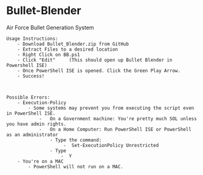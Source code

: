 # Bullet-Blender
Air Force Bullet Generation System


    Usage Instructions:
        - Download Bullet_Blender.zip from GitHub
        - Extract Files to a desired location
        - Right Click on BB.ps1
        - Click "Edit"     (This should open up Bullet Blender in Powershell ISE)
        - Once PowerShell ISE is opened. Click the Green Play Arrow.
        - Success!



    Possible Errors:
        - Execution-Policy 
            - Some systems may prevent you from executing the script even in PowerShell ISE.
                -   On a Government machine: You're pretty much SOL unless you have admin rights.
                -   On a Home Computer: Run PowerShell ISE or PowerShell as an administrator
                    - Type the command:
                         -  Set-ExecutionPolicy Unrestricted
                    - Type 
                        -  Y
        - You're on a MAC
            - PowerShell will not run on a MAC.

